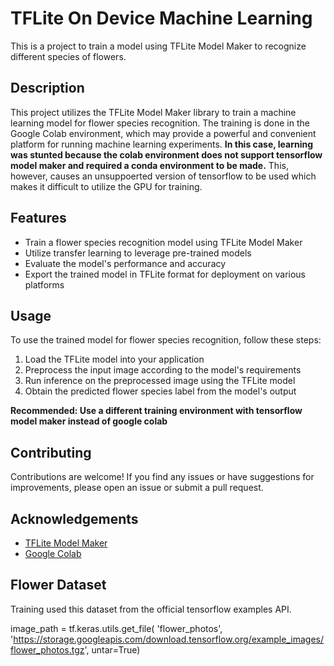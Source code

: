# TFLite On Device Machine Learning

This is a project to train a model using TFLite Model Maker to recognize different species of flowers.

## Description

This project utilizes the TFLite Model Maker library to train a machine learning model for flower species recognition. The training is done in the Google Colab environment, which may provide a powerful and convenient platform for running machine learning experiments. **In this case, learning was stunted because the colab environment does not support tensorflow model maker and required a conda environment to be made.** This, however, causes an unsuppoerted version of tensorflow to be used which makes it difficult to utilize the GPU for training.

## Features

- Train a flower species recognition model using TFLite Model Maker
- Utilize transfer learning to leverage pre-trained models
- Evaluate the model's performance and accuracy
- Export the trained model in TFLite format for deployment on various platforms


## Usage

To use the trained model for flower species recognition, follow these steps:

1. Load the TFLite model into your application
2. Preprocess the input image according to the model's requirements
3. Run inference on the preprocessed image using the TFLite model
4. Obtain the predicted flower species label from the model's output

**Recommended: Use a different training environment with tensorflow model maker instead of google colab**

## Contributing

Contributions are welcome! If you find any issues or have suggestions for improvements, please open an issue or submit a pull request.

## Acknowledgements

- [TFLite Model Maker](https://www.tensorflow.org/lite/guide/model_maker)
- [Google Colab](https://colab.research.google.com/)

## Flower Dataset

Training used this dataset from the official tensorflow examples API.


image_path = tf.keras.utils.get_file(
      'flower_photos',
      'https://storage.googleapis.com/download.tensorflow.org/example_images/flower_photos.tgz',
      untar=True)

